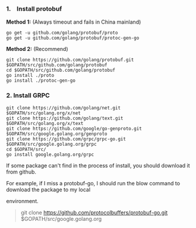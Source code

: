 ### 1.　Install protobuf

 **Method 1:**  (Always timeout and fails in China mainland)

```shell
go get -u github.com/golang/protobuf/proto
go get -u github.com/golang/protobuf/protoc-gen-go
```

**Method 2:**  (Recommend)

```shell
git clone https://github.com/golang/protobuf.git $GOPATH/src/github.com/golang/protobuf
cd $GOPATH/src/github.com/golang/protobuf
go install ./proto
go install ./protoc-gen-go
```

### 2.  Install GRPC

~~~shell
git clone https://github.com/golang/net.git $GOPATH/src/golang.org/x/net
git clone https://github.com/golang/text.git $GOPATH/src/golang.org/x/text
git clone https://github.com/google/go-genproto.git $GOPATH/src/google.golang.org/genproto
git clone https://github.com/grpc/grpc-go.git $GOPATH/src/google.golang.org/grpc
cd $GOPATH/src/
go install google.golang.org/grpc
~~~

If some package can't find in the process of install, you should download it from github. 

For example, if I miss a protobuf-go, I should run the blow command to download the package to my local 

environment.

> git clone https://github.com/protocolbuffers/protobuf-go.git $GOPATH/src/google.golang.org

